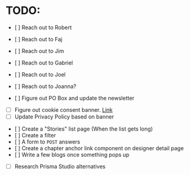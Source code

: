 # TODO:

- [ ] Reach out to Robert
- [ ] Reach out to Faj
- [ ] Reach out to Jim
- [ ] Reach out to Gabriel
- [ ] Reach out to Joel
- [ ] Reach out to Joanna?

- [ ] Figure out PO Box and update the newsletter
- [ ] Figure out cookie consent banner. [Link](https://www.youtube.com/watch?v=DJMTWuz2ksk)
- [ ] Update Privacy Policy based on banner
- [ ] Create a "Stories" list page (When the list gets long)
- [ ] Create a filter
- [ ] A form to `POST` answers
- [ ] Create a chapter anchor link component on designer detail page
- [ ] Write a few blogs once something pops up
- [ ] Research Prisma Studio alternatives

